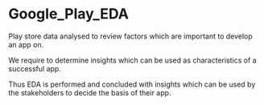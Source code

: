 # Google_Play_EDA

Play store data analysed to review factors which are important to develop an app on.

We require to determine insights which can be used as characteristics of a successful app.

Thus EDA is performed and concluded with insights which can be used by the stakeholders to decide the basis of their app.
